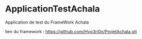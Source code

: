 # ApplicationTestAchala
Application de test du FrameWork Achala

lien du framework : https://github.com/Hyp3ri0n/ProjetAchala.git
